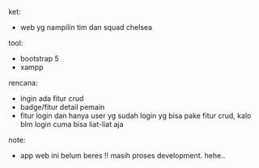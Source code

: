 ket: 
- web yg nampilin tim dan squad chelsea

tool:
- bootstrap 5
- xampp

rencana:
- ingin ada fitur crud
- badge/fitur detail pemain
- fitur login dan hanya user yg sudah login yg bisa pake fitur crud, kalo blm login cuma bisa liat-liat aja

note:
- app web ini belum beres !! masih proses development. hehe..
